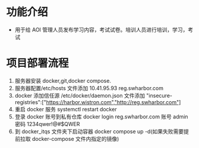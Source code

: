# 功能介绍

- 用于给 AOI 管理人员发布学习内容，考试试卷。培训人员进行培训，学习，考试

# 项目部署流程

1. 服务器安装 docker,git,docker compose.
2. 服务器配置/etc/hosts 文件添加 10.41.95.93 reg.swharbor.com
3. docker 添加信任源 /etc/docker/daemon.json 文件添加 "insecure-registries":["https://harbor.wistron.com","http://reg.swharbor.com"]
4. 重启 docker 服务 systemctl restart docker
5. 登录 docker 账号到私有仓库 docker login reg.swharbor.com 账号 admin 密码 1234qwer!@#$QWER
6. 到 docker_itqs 文件夹下启动容器 docker compose up -d(如果失败需要提前拉取 docker-compose 文件内指定的镜像)

